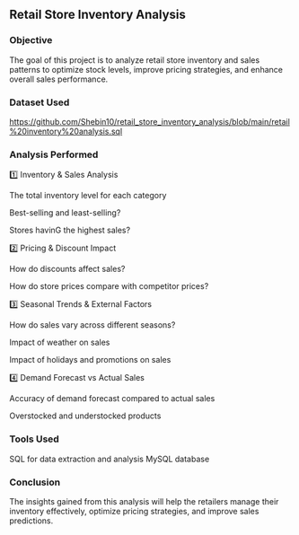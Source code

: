 ## Retail Store Inventory Analysis

### Objective
The goal of this project is to analyze retail store inventory and sales patterns to optimize stock levels, improve pricing strategies, and enhance overall sales performance.

### Dataset Used
https://github.com/Shebin10/retail_store_inventory_analysis/blob/main/retail%20inventory%20analysis.sql

### Analysis Performed
1️⃣ Inventory & Sales Analysis

The total inventory level for each category

Best-selling and least-selling?

Stores havinG the highest sales?

2️⃣ Pricing & Discount Impact

How do discounts affect sales?

How do store prices compare with competitor prices?

3️⃣ Seasonal Trends & External Factors

How do sales vary across different seasons?

Impact of weather on sales

Impact of holidays and promotions on sales

4️⃣ Demand Forecast vs Actual Sales

Accuracy of demand forecast compared to actual sales

Overstocked and understocked products

### Tools Used
SQL for data extraction and analysis
MySQL database

### Conclusion
The insights gained from this analysis will help the retailers manage their inventory effectively, optimize pricing strategies, and improve sales predictions.
